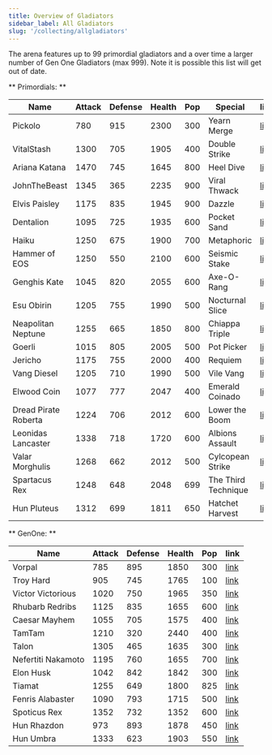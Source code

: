 ```yaml
---
title: Overview of Gladiators
sidebar_label: All Gladiators
slug: '/collecting/allgladiators'
---
```


The arena features up to 99 primordial gladiators and a over time a larger number of Gen One Gladiators (max 999).  Note it is possible this list will get out of date.

** Primordials: **

| Name  	| Attack   	| Defense  	| Health   	| Pop  	| Special  	| link  |
|---	|---	|---	|---    |---    |---    |---    |
| Pickolo  	| 780  	| 915  	| 2300  | 300   | Yearn Merge    | [link](https://arena.cryptocolosseum.com/gladiator/1)  |
| VitalStash	| 1300	| 705  	| 1905  | 400   | Double Strike  | [link](https://arena.cryptocolosseum.com/gladiator/2)  |
| Ariana Katana	| 1470	| 745	| 1645	| 800   | Heel Dive  | [link](https://arena.cryptocolosseum.com/gladiator/3)  |
| JohnTheBeast	| 1345	| 365	| 2235	| 900   | Viral Thwack  | [link](https://arena.cryptocolosseum.com/gladiator/4)  |
| Elvis Paisley	| 1175	| 835	| 1945	| 900   | Dazzle  | [link](https://arena.cryptocolosseum.com/gladiator/5)  |
| Dentalion	| 1095	| 725	| 1935	| 600   | Pocket Sand  | [link](https://arena.cryptocolosseum.com/gladiator/6)  |
| Haiku	| 1250	| 675	| 1900	| 700   | Metaphoric  | [link](https://arena.cryptocolosseum.com/gladiator/7)  |
| Hammer of EOS	| 1250	| 550	| 2100	| 600   | Seismic Stake  | [link](https://arena.cryptocolosseum.com/gladiator/8)  |
| Genghis Kate	| 1045	| 820	| 2055	| 600   | Axe-O-Rang  | [link](https://arena.cryptocolosseum.com/gladiator/9)  |
| Esu Obirin	| 1205	| 755	| 1990	| 500   | Nocturnal Slice  | [link](https://arena.cryptocolosseum.com/gladiator/10)  |
| Neapolitan Neptune	| 1255	| 665	| 1850	| 800   | Chiappa Triple  | [link](https://arena.cryptocolosseum.com/gladiator/11)  |
| Goerli	| 1015	| 805	| 2005	| 500  | Pot Picker  | [link](https://arena.cryptocolosseum.com/gladiator/12)  |
| Jericho	| 1175	| 755	| 2000	| 400   | Requiem  | [link](https://arena.cryptocolosseum.com/gladiator/13)  |
| Vang Diesel	| 1205	| 710	| 1990	| 500   | Vile Vang  | [link](https://arena.cryptocolosseum.com/gladiator/15)  |
| Elwood Coin	| 1077	| 777	| 2047	| 400   | Emerald Coinado  | [link](https://arena.cryptocolosseum.com/gladiator/24)  |
| Dread Pirate Roberta	| 1224	| 706	| 2012	| 600   | Lower the Boom  | [link](https://arena.cryptocolosseum.com/gladiator/25)  |
| Leonidas Lancaster	| 1338	| 718	| 1720	| 600   | Albions Assault  | [link](https://arena.cryptocolosseum.com/gladiator/30)  |
| Valar Morghulis	| 1268	| 662	| 2012	| 500   | Cylcopean Strike  | [link](https://arena.cryptocolosseum.com/gladiator/32)  |
| Spartacus Rex	| 1248	| 648	| 2048	| 699   | The Third Technique  | [link](https://arena.cryptocolosseum.com/gladiator/35)  |
| Hun Pluteus	| 1312	| 699	| 1811	| 650   | Hatchet Harvest  | [link](https://arena.cryptocolosseum.com/gladiator/36)  |

** GenOne: **

| Name  	| Attack   	| Defense  	| Health   	| Pop  	| link  	|
|---	|---	|---	|---    |---    |---    |
| Vorpal    | 785    | 895    |	1850    |  300  |	[link](https://arena.cryptocolosseum.com/gladiator/16) |
| Troy Hard    | 905    | 745    |	1765    |  100  | [link](https://arena.cryptocolosseum.com/gladiator/17) |
| Victor Victorious | 1020	| 750	| 1965  | 350 | [link](https://arena.cryptocolosseum.com/gladiator/18) |
| Rhubarb Redribs | 1125	| 835	| 1655| 600 | [link](https://arena.cryptocolosseum.com/gladiator/19) |
| Caesar Mayhem | 1055	| 705	| 1575| 400 | [link](https://arena.cryptocolosseum.com/gladiator/20) |
| TamTam | 1210	| 320	| 2440	| 400   | [link](https://arena.cryptocolosseum.com/gladiator/21) |
| Talon | 1305	| 465	| 1635	| 300   | [link](https://arena.cryptocolosseum.com/gladiator/22) |
| Nefertiti Nakamoto | 1195	| 760	| 1655	| 700   | [link](https://arena.cryptocolosseum.com/gladiator/23) |
| Elon Husk | 1042 | 842 | 1842	| 300 | [link](https://arena.cryptocolosseum.com/gladiator/27) |
| Tiamat | 1255 | 649 | 1800	| 825 | [link](https://arena.cryptocolosseum.com/gladiator/31) |
| Fenris Alabaster | 1090 | 793 | 1715	| 500 | [link](https://arena.cryptocolosseum.com/gladiator/33) |
| Spoticus Rex | 1352 | 732 | 1352	| 600 | [link](https://arena.cryptocolosseum.com/gladiator/34) |
| Hun Rhazdon	| 973	| 893	| 1878	| 450 | [link](https://arena.cryptocolosseum.com/gladiator/37) |
| Hun Umbra | 1333 | 623	| 1903	| 550 | [link](https://arena.cryptocolosseum.com/gladiator/38) |

